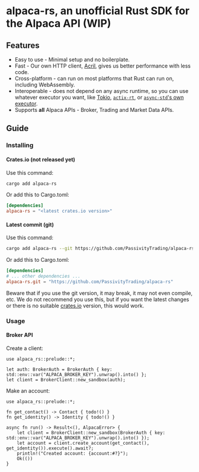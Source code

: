 # alpaca-rs, an unofficial Rust SDK for the Alpaca API (WIP)

## Features

- Easy to use - Minimal setup and no boilerplate.
- Fast - Our own HTTP client, [Acril](https://github.com/PassivityTrading/acril), gives us better performance with less code.
- Cross-platform - can run on most platforms that Rust can run on, including WebAssembly.
- Interoperable - does not depend on any async runtime, so you can use whatever executor you want, like [Tokio](https://tokio.rs), [`actix-rt`](https://crates.io/crates/actix-rt), or [`async-std`'s own executor](https://docs.rs/async-std/latest/async_std/task/fn.spawn.html).
- Supports **all** Alpaca APIs - Broker, Trading and Market Data APIs.

## Guide

### Installing

#### Crates.io (not released yet)

Use this command:
```sh
cargo add alpaca-rs
```

Or add this to Cargo.toml:
```toml
[dependencies]
alpaca-rs = "<latest crates.io version>"
```

#### Latest commit (git)

Use this command:
```sh
cargo add alpaca-rs --git https://github.com/PassivityTrading/alpaca-rs
```

Or add this to Cargo.toml:
```toml
[dependencies]
# ... other dependencies ...
alpaca-rs.git = "https://github.com/PassivityTrading/alpaca-rs"
```

Beware that if you use the git version, it may break, it may not even compile, etc.
We do not recommend you use this, but if you want the latest changes or there is no suitable [crates.io](https://crates.io) version, this would work.

### Usage
#### Broker API

Create a client:
```rust,no_run
use alpaca_rs::prelude::*;

let auth: BrokerAuth = BrokerAuth { key: std::env::var("ALPACA_BROKER_KEY").unwrap().into() };
let client = BrokerClient::new_sandbox(auth);
```

Make an account:
```rust,no_run
use alpaca_rs::prelude::*;

fn get_contact() -> Contact { todo!() }
fn get_identity() -> Identity { todo!() }

async fn run() -> Result<(), AlpacaError> {
    let client = BrokerClient::new_sandbox(BrokerAuth { key: std::env::var("ALPACA_BROKER_KEY").unwrap().into() });
    let account = client.create_account(get_contact(), get_identity()).execute().await?;
    println!("Created account: {account:#?}");
    Ok(())
}
```
